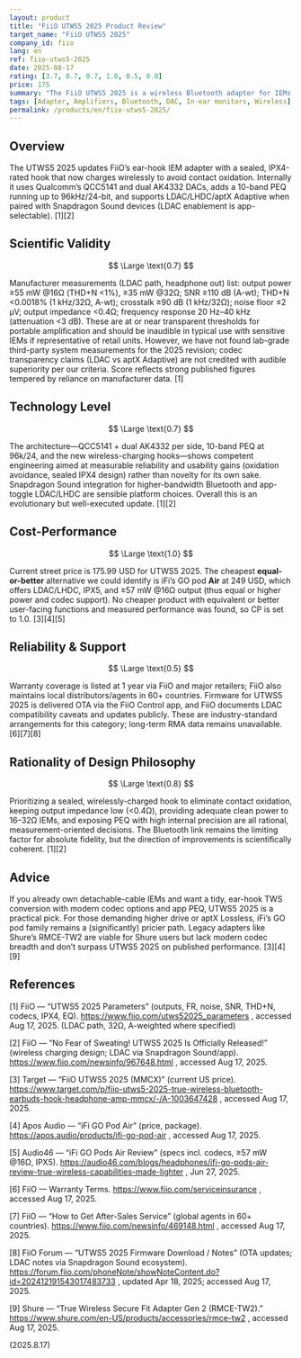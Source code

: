 ```yaml
---
layout: product
title: "FiiO UTWS5 2025 Product Review"
target_name: "FiiO UTWS5 2025"
company_id: fiio
lang: en
ref: fiio-utws5-2025
date: 2025-08-17
rating: [3.7, 0.7, 0.7, 1.0, 0.5, 0.8]
price: 175
summary: "The FiiO UTWS5 2025 is a wireless Bluetooth adapter for IEMs featuring Qualcomm QCC5141, dual AK4332 DACs, 96kHz/24-bit PEQ, IPX4, and a redesigned wireless-charging hook. Official specs indicate low noise and strong output; firmware adds LDAC/LHDC with Snapdragon Sound devices. Priced around 176 USD, it undercuts equal-or-better rivals like iFi's GO pod Air."
tags: [Adapter, Amplifiers, Bluetooth, DAC, In-ear monitors, Wireless]
permalink: /products/en/fiio-utws5-2025/
---
```

## Overview

The UTWS5 2025 updates FiiO’s ear-hook IEM adapter with a sealed, IPX4-rated hook that now charges wirelessly to avoid contact oxidation. Internally it uses Qualcomm’s QCC5141 and dual AK4332 DACs, adds a 10-band PEQ running up to 96kHz/24-bit, and supports LDAC/LHDC/aptX Adaptive when paired with Snapdragon Sound devices (LDAC enablement is app-selectable). [1][2]

## Scientific Validity

$$ \Large \text{0.7} $$

Manufacturer measurements (LDAC path, headphone out) list: output power ≥55 mW @16Ω (THD+N <1%), ≥35 mW @32Ω; SNR ≥110 dB (A-wt); THD+N <0.0018% (1 kHz/32Ω, A-wt); crosstalk ≥90 dB (1 kHz/32Ω); noise floor ≤2 μV; output impedance <0.4Ω; frequency response 20 Hz–40 kHz (attenuation <3 dB). These are at or near transparent thresholds for portable amplification and should be inaudible in typical use with sensitive IEMs if representative of retail units. However, we have not found lab-grade third-party system measurements for the 2025 revision; codec transparency claims (LDAC vs aptX Adaptive) are not credited with audible superiority per our criteria. Score reflects strong published figures tempered by reliance on manufacturer data. [1]

## Technology Level

$$ \Large \text{0.7} $$

The architecture—QCC5141 + dual AK4332 per side, 10-band PEQ at 96k/24, and the new wireless-charging hooks—shows competent engineering aimed at measurable reliability and usability gains (oxidation avoidance, sealed IPX4 design) rather than novelty for its own sake. Snapdragon Sound integration for higher-bandwidth Bluetooth and app-toggle LDAC/LHDC are sensible platform choices. Overall this is an evolutionary but well-executed update. [1][2]

## Cost-Performance

$$ \Large \text{1.0} $$

Current street price is 175.99 USD for UTWS5 2025. The cheapest **equal-or-better** alternative we could identify is iFi’s GO pod **Air** at 249 USD, which offers LDAC/LHDC, IPX5, and ≥57 mW @16Ω output (thus equal or higher power and codec support). No cheaper product with equivalent or better user-facing functions and measured performance was found, so CP is set to 1.0. [3][4][5]

## Reliability & Support

$$ \Large \text{0.5} $$

Warranty coverage is listed at 1 year via FiiO and major retailers; FiiO also maintains local distributors/agents in 60+ countries. Firmware for UTWS5 2025 is delivered OTA via the FiiO Control app, and FiiO documents LDAC compatibility caveats and updates publicly. These are industry-standard arrangements for this category; long-term RMA data remains unavailable. [6][7][8]

## Rationality of Design Philosophy

$$ \Large \text{0.8} $$

Prioritizing a sealed, wirelessly-charged hook to eliminate contact oxidation, keeping output impedance low (<0.4Ω), providing adequate clean power to 16–32Ω IEMs, and exposing PEQ with high internal precision are all rational, measurement-oriented decisions. The Bluetooth link remains the limiting factor for absolute fidelity, but the direction of improvements is scientifically coherent. [1][2]

## Advice

If you already own detachable-cable IEMs and want a tidy, ear-hook TWS conversion with modern codec options and app PEQ, UTWS5 2025 is a practical pick. For those demanding higher drive or aptX Lossless, iFi’s GO pod family remains a (significantly) pricier path. Legacy adapters like Shure’s RMCE-TW2 are viable for Shure users but lack modern codec breadth and don’t surpass UTWS5 2025 on published performance. [3][4][9]

## References

[1] FiiO — “UTWS5 2025 Parameters” (outputs, FR, noise, SNR, THD+N, codecs, IPX4, EQ). https://www.fiio.com/utws52025_parameters , accessed Aug 17, 2025. (LDAC path, 32Ω, A-weighted where specified)

[2] FiiO — “No Fear of Sweating! UTWS5 2025 Is Officially Released!” (wireless charging design; LDAC via Snapdragon Sound/app). https://www.fiio.com/newsinfo/967648.html , accessed Aug 17, 2025.

[3] Target — “FiiO UTWS5 2025 (MMCX)” (current US price). https://www.target.com/p/fiio-utws5-2025-true-wireless-bluetooth-earbuds-hook-headphone-amp-mmcx/-/A-1003647428 , accessed Aug 17, 2025.

[4] Apos Audio — “iFi GO Pod Air” (price, package). https://apos.audio/products/ifi-go-pod-air , accessed Aug 17, 2025.

[5] Audio46 — “iFi GO Pods Air Review” (specs incl. codecs, ≥57 mW @16Ω, IPX5). https://audio46.com/blogs/headphones/ifi-go-pods-air-review-true-wireless-capabilities-made-lighter , Jun 27, 2025.

[6] FiiO — Warranty Terms. https://www.fiio.com/serviceinsurance , accessed Aug 17, 2025.

[7] FiiO — “How to Get After-Sales Service” (global agents in 60+ countries). https://www.fiio.com/newsinfo/469148.html , accessed Aug 17, 2025.

[8] FiiO Forum — “UTWS5 2025 Firmware Download / Notes” (OTA updates; LDAC notes via Snapdragon Sound ecosystem). https://forum.fiio.com/phoneNote/showNoteContent.do?id=202412191543017483733 , updated Apr 18, 2025; accessed Aug 17, 2025.

[9] Shure — “True Wireless Secure Fit Adapter Gen 2 (RMCE-TW2).” https://www.shure.com/en-US/products/accessories/rmce-tw2 , accessed Aug 17, 2025.

(2025.8.17)

